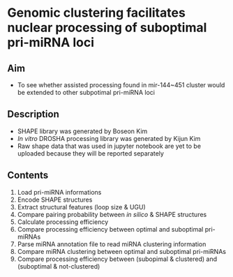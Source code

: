 # Genomic clustering facilitates nuclear processing of suboptimal pri-miRNA loci

## Aim
- To see whether assisted processing found in mir-144~451 cluster would be extended to other subpotimal pri-miRNA loci

## Description
- SHAPE library was generated by Boseon Kim
- *In vitro* DROSHA processing library was generated by Kijun Kim
- Raw shape data that was used in jupyter notebook are yet to be uploaded because they will be reported separately

## Contents
1. Load pri-miRNA informations
2. Encode SHAPE structures
3. Extract structural features (loop size & UGU)
4. Compare pairing probability between *in silico* & SHAPE structures
5. Calculate processing efficiency
6. Compare processing efficiency between optimal and suboptimal pri-miRNAs
7. Parse miRNA annotation file to read miRNA clustering information
8. Compare miRNA clustering between optimal and suboptimal pri-miRNAs
9. Compare processing efficiency between (subopimal & clustered) and (suboptimal & not-clustered)
